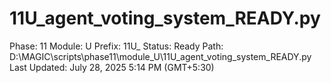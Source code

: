 # 11U_agent_voting_system_READY.py

Phase: 11
Module: U
Prefix: 11U_
Status: Ready
Path: D:\MAGIC\scripts\phase11\module_U\11U_agent_voting_system_READY.py
Last Updated: July 28, 2025 5:14 PM (GMT+5:30)
